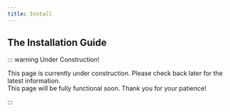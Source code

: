 ```yaml
---
title: Install
---
```

## The Installation Guide

::: warning Under Construction!

This page is currently under construction. Please check back later for the latest information.  
This page will be fully functional soon. Thank you for your patience!

:::
